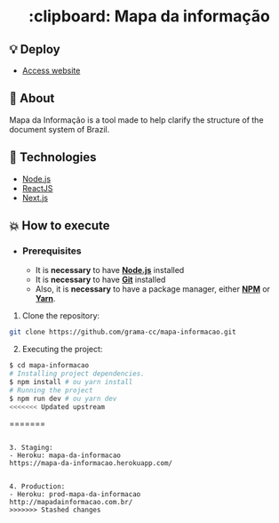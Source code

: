 <h1 align="center">
    :clipboard: Mapa da informação
</h1>

## :bulb: Deploy

- [Access website](https://mapa-da-informacao.herokuapp.com/)

## :bookmark: About
Mapa da Informação is a tool made to help clarify the structure of the document system of Brazil.


## :rocket: Technologies

- [Node.js](https://nodejs.org/en/)
- [ReactJS](https://reactjs.org/)
- [Next.js](https://nextjs.org/)


## :boom: How to execute

- ### **Prerequisites**

  - It is **necessary** to have **[Node.js](https://nodejs.org/en/)** installed
  - It is **necessary** to have **[Git](https://git-scm.com/)** installed
  - Also, it is **necessary** to have a package manager, either **[NPM](https://www.npmjs.com/)** or **[Yarn](https://yarnpkg.com/)**.

1. Clone the repository:

```sh
git clone https://github.com/grama-cc/mapa-informacao.git 
```

2. Executing the project:

```sh
$ cd mapa-informacao
# Installing project dependencies.
$ npm install # ou yarn install
# Running the project
$ npm run dev # ou yarn dev
<<<<<<< Updated upstream
```
=======
```

3. Staging:
- Heroku: mapa-da-informacao
https://mapa-da-informacao.herokuapp.com/


4. Production:
- Heroku: prod-mapa-da-informacao
http://mapadainformacao.com.br/
>>>>>>> Stashed changes
